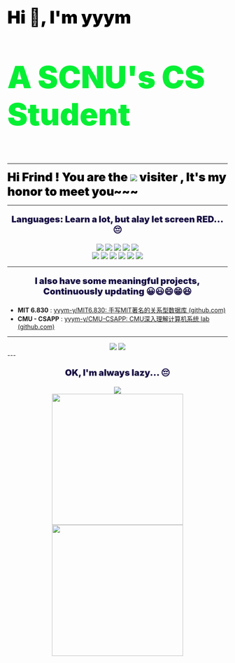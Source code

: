 



<p style="color: black; font-weight: 900; font-size: 40px;">Hi 👋, I'm yyym</p>

<p style="color: rgb(6, 239, 52); font-weight: 900; font-size: 70px;"> A SCNU's CS Student</p>

---



<div style="color: black; font-weight: 900; font-size:27px;">Hi Frind ! You are the 
<img src="https://profile-counter.glitch.me/yyym-y/count.svg"> visiter , It's my honor to meet you~~~
</div>


----



<div align="center">
    <p style="color: rgb(23, 15, 66); font-weight: 900; font-size:20px;">Languages: Learn a lot, but alay let screen RED... 😔</p>
</div>
<div align="center">
        <img src="https://img.shields.io/badge/c-%2300599C.svg?style=for-the-badge&logo=c&logoColor=white"/>
        <img src="https://img.shields.io/badge/c++-%2300599C.svg?style=for-the-badge&logo=c%2B%2B&logoColor=white"/>
        <img src="https://img.shields.io/badge/css3-%231572B6.svg?style=for-the-badge&logo=css3&logoColor=white"/>
        <img src="https://img.shields.io/badge/html5-%23E34F26.svg?style=for-the-badge&logo=html5&logoColor=white"/>
<img src="https://img.shields.io/badge/java-%23ED8B00.svg?style=for-the-badge&logo=openjdk&logoColor=white"/>
</div>

<div align="center">
        <img src="https://img.shields.io/badge/javascript-%23323330.svg?style=for-the-badge&logo=javascript&logoColor=%23F7DF1E"/>
        <img src="https://img.shields.io/badge/latex-%23008080.svg?style=for-the-badge&logo=latex&logoColor=white"/>
        <img src="https://img.shields.io/badge/markdown-%23000000.svg?style=for-the-badge&logo=markdown&logoColor=white"/>
        <img src="https://img.shields.io/badge/html5-%23E34F26.svg?style=for-the-badge&logo=html5&logoColor=white"/>
<img src="https://img.shields.io/badge/PowerShell-%235391FE.svg?style=for-the-badge&logo=powershell&logoColor=white"/>
<img src="https://img.shields.io/badge/python-3670A0?style=for-the-badge&logo=python&logoColor=ffdd54"/>
</div>

-----



<div align="center">
    <p style="color: rgb(23, 15, 66); font-weight: 900; font-size:20px;">I also have some meaningful projects, Continuously updating 😀😃😄😁😆</p>
</div>

* **MIT 6.830**  : [yyym-y/MIT6.830: 手写MIT著名的关系型数据库 (github.com)](https://github.com/yyym-y/MIT6.830)
* **CMU - CSAPP** :  [yyym-y/CMU-CSAPP: CMU深入理解计算机系统 lab (github.com)](https://github.com/yyym-y/CMU-CSAPP)


----



<div align="center">
        <img src="https://github-readme-stats.vercel.app/api?username=yyym-y&show_icons=true&theme=dark&count_private=true"/>
        <img src="https://github-readme-stats.vercel.app/api/top-langs/?username=yyym-y&theme=dark&layout=compact"/>
</div>
---



<div align="center">
    <p style="color: rgb(23, 15, 66); font-weight: 900; font-size:20px;">OK, I'm always lazy... 😔</p>
</div>
<div align="center"> <img src="https://github-readme-activity-graph.vercel.app/graph?username=yyym-y&theme=github-compact" /> </div>



<div align="center"> 
    <img  style="width:300px; height:300px" src="https://i0.hdslb.com/bfs/article/2552e9d8c46b411c9794c44ab4035784f6e978c7.gif@1256w_1322h_!web-article-pic.webp" />
    <img  style="width:300px; height:300px" src="https://i0.hdslb.com/bfs/article/2552e9d8c46b411c9794c44ab4035784f6e978c7.gif@1256w_1322h_!web-article-pic.webp" />
</div>
